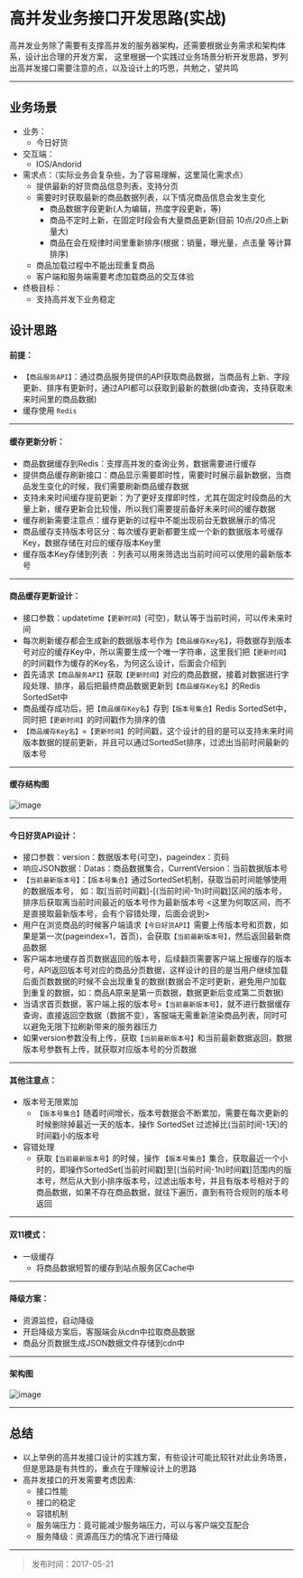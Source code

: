 # 高并发业务接口开发思路(实战)

高并发业务除了需要有支撑高并发的服务器架构，还需要根据业务需求和架构体系，设计出合理的开发方案，
这里根据一个实践过业务场景分析开发思路，罗列出高并发接口需要注意的点，以及设计上的巧思，共勉之，望共鸣







---

## 业务场景
* 业务：
    * 今日好货
* 交互端：
    * IOS/Andorid
* 需求点：（实际业务会复杂些，为了容易理解，这里简化需求点）
    * 提供最新的好货商品信息列表，支持分页
    * 需要时时获取最新的商品数据列表，以下情况商品信息会发生变化
        * 商品数据字段更新(人为编辑，热度字段更新，等)
        * 商品不定时上新，在固定时段会有大量商品更新(目前 10点/20点上新量大)
        * 商品在会在规律时间里重新排序(根据：销量，曝光量，点击量 等计算排序)
    * 商品加载过程中不能出现重复商品
    * 客户端和服务端需要考虑加载商品的交互体验
* 终极目标：
    * 支持高并发下业务稳定

## 设计思路


#### 前提：
* `【商品服务API】`：通过商品服务提供的API获取商品数据，当商品有上新、字段更新、排序有更新时，通过API都可以获取到最新的数据(db查询，支持获取未来时间里的商品数据)
* 缓存使用 `Redis`

---

#### 缓存更新分析：
* 商品数据缓存到Redis：支撑高并发的查询业务，数据需要进行缓存
* 提供商品缓存刷新接口：商品显示需要即时性，需要时时展示最新数据，当商品发生变化的时候，我们需要刷新商品缓存数据
* 支持未来时间缓存提前更新：为了更好支撑即时性，尤其在固定时段商品的大量上新，缓存更新会比较慢，所以我们需要提前备好未来时间的缓存数据
* 缓存刷新需要注意点：缓存更新的过程中不能出现前台无数据展示的情况
* 商品缓存支持版本号区分：每次缓存更新都要生成一个新的数据版本号缓存Key，数据存储在对应的缓存版本Key里
* 缓存版本Key存储到列表 ：列表可以用来筛选出当前时间可以使用的最新版本号

---

#### 商品缓存更新设计：
* 接口参数：updatetime`【更新时间】`(可空)，默认等于当前时间，可以传未来时间
* 每次刷新缓存都会生成新的数据版本号作为`【商品缓存Key名】`，将数据存到版本号对应的缓存Key中，所以需要生成一个唯一字符串，这里我们把`【更新时间】`的时间戳作为缓存的Key名，为何这么设计，后面会介绍到
* 首先请求`【商品服务API】`获取`【更新时间】`对应的商品数据，接着对数据进行字段处理、排序，最后把最终商品数据更新到`【商品缓存Key名】`的Redis SortedSet中
* 商品缓存成功后，把`【商品缓存Key名】`存到`【版本号集合】`Redis SortedSet中，同时把`【更新时间】`的时间戳作为排序的值
* `【商品缓存Key名】`=`【更新时间】`的时间戳，这个设计的目的是可以支持未来时间版本数据的提前更新，并且可以通过SortedSet排序，过滤出当前时间最新的版本号

---

#### 缓存结构图

![image](http://blog.thankbabe.com/imgs/haohuo_datas.png)  

---

#### 今日好货API设计：
* 接口参数：version：数据版本号(可空)，pageindex：页码
* 响应JSON数据：Datas：商品数据集合，CurrentVersion：当前数据版本号
* `【当前最新版本号】`：`【版本号集合】`通过SortedSet机制，获取当前时间能够使用的数据版本号，
如：取[当前时间戳]-[(当前时间-1h)时间戳]区间的版本号，排序后获取离当前时间最近的版本号作为最新版本号 <这里为何取区间，而不是直接取最新版本号，会有个容错处理，后面会说到>
* 用户在浏览商品的时候客户端请求`【今日好货API】`需要上传版本号和页数，如果是第一次(pageindex=1，首页)，会获取`【当前最新版本号】`，然后返回最新商品数据
* 客户端本地缓存首页数据返回的版本号，后续翻页需要客户端上报缓存的版本号，API返回版本号对应的商品分页数据，这样设计的目的是当用户继续加载后面页数数据的时候不会出现重复的数据(数据会不定时更新，避免用户加载到重复的数据，如：商品A原来是第一页数据，数据更新后变成第二页数据)
* 当请求首页数据，客户端上报的版本号=`【当前最新版本号】`，就不进行数据缓存查询，直接返回空数据（数据不变），客服端无需重新渲染商品列表，同时可以避免无限下拉刷新带来的服务器压力
* 如果version参数没有上传，获取`【当前最新版本号】`和当前最新数据返回，数据版本号参数有上传，就获取对应版本号的分页数据

---

#### 其他注意点：

* 版本号无限累加   
    * `【版本号集合】`随着时间增长，版本号数据会不断累加，需要在每次更新的时候删除掉最近一天的版本，操作 SortedSet 过滤掉比(当前时间-1天)的时间戳小的版本号
* 容错处理
    * 获取`【当前最新版本号】`的时候，操作 `【版本号集合】`集合，获取最近一个小时的，即操作SortedSet[当前时间戳]至[(当前时间-1h)时间戳]范围内的版本号，然后从大到小排序版本号，过滤出版本号，并且有版本号相对于的商品数据，如果不存在商品数据，就往下遍历，直到有符合规则的版本号返回

---

####  双11模式：

* 一级缓存
    * 将商品数据短暂的缓存到站点服务区Cache中

---

#### 降级方案：

* 资源监控，自动降级
* 开启降级方案后，客服端会从cdn中拉取商品数据
* 商品分页数据生成JSON数据文件存储到cdn中


---

#### 架构图

![image](http://blog.thankbabe.com/imgs/haohuo.png)   

--- 
## 总结
* 以上举例的高并发接口设计的实践方案，有些设计可能比较针对此业务场景，但是思路是有共性的，重点在于理解设计上的思路
* 高并发接口的开发需要考虑因素:
    * 接口性能
    * 接口的稳定
    * 容错机制
    * 服务端压力：竟可能减少服务端压力，可以与客户端交互配合
    * 服务降级：资源高压力的情况下进行降级

---

> 发布时间：2017-05-21